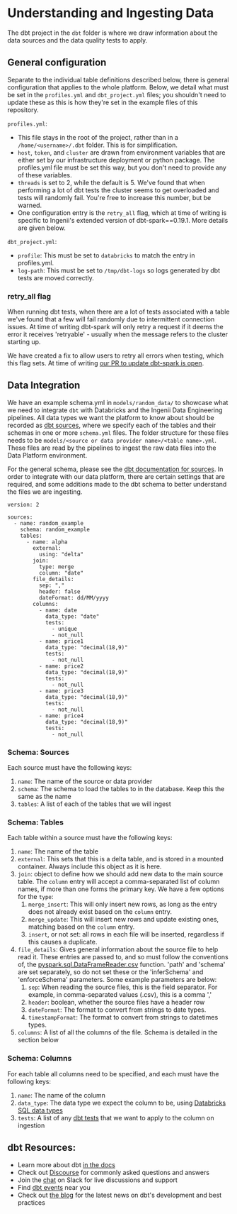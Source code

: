 # Understanding and Ingesting Data

The dbt project in the `dbt` folder is where we draw information about the data sources and the data quality tests to apply. 

## General configuration

Separate to the individual table definitions described below, there is general configuration that applies to the whole platform. Below, we detail what must be set in the `profiles.yml` and `dbt_project.yml` files; you shouldn't need to update these as this is how they're set in the example files of this repository.

`profiles.yml`:
 - This file stays in the root of the project, rather than in a `/home/<username>/.dbt` folder. This is for simplification.
 - `host`, `token`, and `cluster` are drawn from environment variables that are either set by our infrastructure deployment or python package. The profiles.yml file must be set this way, but you don't need to provide any of these variables.
 - `threads` is set to 2, while the default is 5. We've found that when performing a lot of dbt tests the cluster seems to get overloaded and tests will randomly fail. You're free to increase this number, but be warned.
 - One configuration entry is the `retry_all` flag, which at time of writing is specific to Ingenii's extended version of dbt-spark==0.19.1. More details are given below.

`dbt_project.yml`:
 - `profile`: This must be set to `databricks` to match the entry in profiles.yml.
 - `log-path`: This must be set to `/tmp/dbt-logs` so logs generated by dbt tests are moved correctly.

### retry_all flag

When running dbt tests, when there are a lot of tests associated with a table we've found that a few will fail randomly due to intermittent connection issues. At time of writing dbt-spark will only retry a request if it deems the error it receives 'retryable' - usually when the message refers to the cluster starting up.

We have created a fix to allow users to retry all errors when testing, which this flag sets. At time of writing [our PR to update dbt-spark is open](https://github.com/dbt-labs/dbt-spark/pull/194).

## Data Integration

We have an example schema.yml in `models/random_data/` to showcase what we need to integrate `dbt` with Databricks and the Ingenii Data Engineering pipelines. All data types we want the platform to know about should be recorded as [dbt sources](https://docs.getdbt.com/docs/building-a-dbt-project/using-sources), where we specify each of the tables and their schemas in one or more `schema.yml` files. The folder structure for these files needs to be `models/<source or data provider name>/<table name>.yml`. These files are read by the pipelines to ingest the raw data files into the Data Platform environment. 

For the general schema, please see the [dbt documentation for sources](https://docs.getdbt.com/reference/source-properties). In order to integrate with our data platform, there are certain settings that are required, and some additions made to the dbt schema to better understand the files we are ingesting.

```
version: 2

sources:
  - name: random_example
    schema: random_example
    tables:
      - name: alpha
        external:
          using: "delta"
        join:
          type: merge
          column: "date"
        file_details:
          sep: ","
          header: false
          dateFormat: dd/MM/yyyy
        columns:
          - name: date
            data_type: "date"
            tests: 
              - unique
              - not_null
          - name: price1
            data_type: "decimal(18,9)"
            tests: 
              - not_null
          - name: price2
            data_type: "decimal(18,9)"
            tests: 
              - not_null
          - name: price3
            data_type: "decimal(18,9)"
            tests: 
              - not_null
          - name: price4
            data_type: "decimal(18,9)"
            tests: 
              - not_null
```
### Schema: Sources
Each source must have the following keys:
  1. `name`: The name of the source or data provider
  1. `schema`: The schema to load the tables to in the database. Keep this the same as the name
  1. `tables`: A list of each of the tables that we will ingest

### Schema: Tables
Each table within a source must have the following keys:
  1. `name`: The name of the table
  1. `external`: This sets that this is a delta table, and is stored in a mounted container. Always include this object as it is here.
  1. `join`: object to define how we should add new data to the main source table. The `column` entry will accept a comma-separated list of column names, if more than one forms the primary key. We have a few options for the `type`:
      1. `merge_insert`: This will only insert new rows, as long as the entry does not already exist based on the `column` entry.
      1. `merge_update`: This will insert new rows and update existing ones, matching based on the `column` entry.
      1. `insert`, or not set: all rows in each file will be inserted, regardless if this causes a duplicate.
  1. `file_details`: Gives general information about the source file to help read it. These entries are passed to, and so must follow the conventions of, the [pyspark.sql.DataFrameReader.csv](https://spark.apache.org/docs/latest/api/python/reference/api/pyspark.sql.DataFrameReader.csv.html#pyspark.sql.DataFrameReader.csv) function. 'path' and 'schema' are set separately, so do not set these or the 'inferSchema' and 'enforceSchema' parameters. Some example parameters are below:
      1. `sep`: When reading the source files, this is the field separator. For example, in comma-separated values (.csv), this is a comma ','
      1. `header`: boolean, whether the source files have a header row
      1. `dateFormat`: The format to convert from strings to date types. 
      1. `timestampFormat`: The format to convert from strings to datetimes types. 
  1. `columns`: A list of all the columns of the file. Schema is detailed in the section below

### Schema: Columns
For each table all columns need to be specified, and each must have the following keys: 
  1. `name`: The name of the column
  1. `data_type`: The data type we expect the column to be, using [Databricks SQL data types](https://docs.microsoft.com/en-us/azure/databricks/spark/latest/spark-sql/language-manual/sql-ref-datatypes#sql)
  1. `tests`: A list of any [dbt tests](https://docs.getdbt.com/docs/building-a-dbt-project/tests) that we want to apply to the column on ingestion

## dbt Resources:
- Learn more about dbt [in the docs](https://docs.getdbt.com/docs/introduction)
- Check out [Discourse](https://discourse.getdbt.com/) for commonly asked questions and answers
- Join the [chat](http://slack.getdbt.com/) on Slack for live discussions and support
- Find [dbt events](https://events.getdbt.com) near you
- Check out [the blog](https://blog.getdbt.com/) for the latest news on dbt's development and best practices

